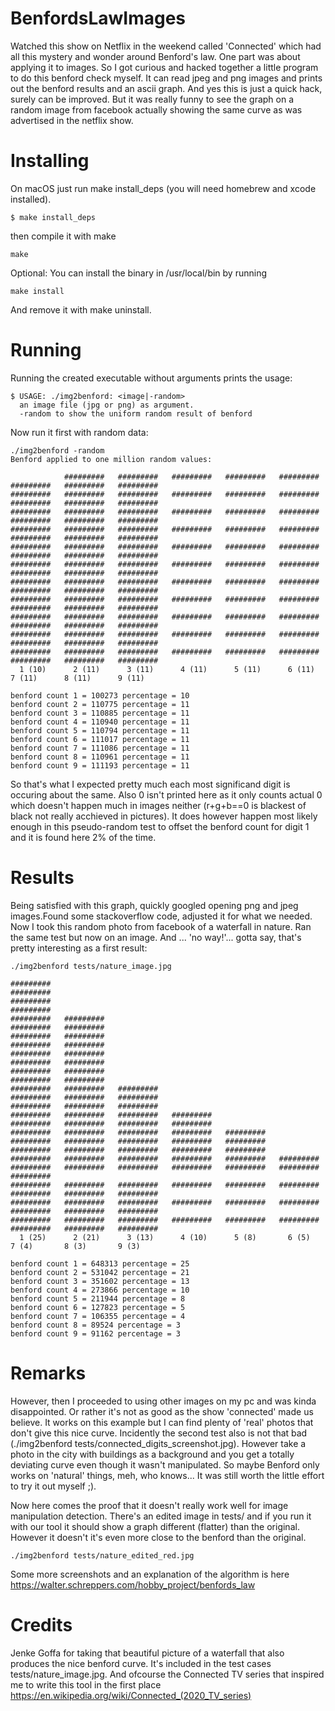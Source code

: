 # BenfordsLawImages

Watched this show on Netflix in the weekend called 'Connected' which had all this mystery and wonder around Benford's law.
One part was about applying it to images. So I got curious and hacked together a little program to do this benford check myself.
It can read jpeg and png images and prints out the benford results and an ascii graph. And yes this is just a quick hack, surely
can be improved. But it was really funny to see the graph on a random image from facebook actually showing the same curve as
was advertised in the netflix show.


# Installing
On macOS just run make install_deps (you will need homebrew and xcode installed).

```
$ make install_deps
```

then compile it with make
```
make
```

Optional: You can install the binary in /usr/local/bin by running
```
make install
```
And remove it with make uninstall.


# Running
Running the created executable without arguments prints the usage:
```
$ USAGE: ./img2benford: <image|-random>
  an image file (jpg or png) as argument.
  -random to show the uniform random result of benford
```

Now run it first with random data:
```
./img2benford -random
Benford applied to one million random values:
                                                                                                            
            #########   #########   #########   #########   #########   #########   #########   #########   
#########   #########   #########   #########   #########   #########   #########   #########   #########   
#########   #########   #########   #########   #########   #########   #########   #########   #########   
#########   #########   #########   #########   #########   #########   #########   #########   #########   
#########   #########   #########   #########   #########   #########   #########   #########   #########   
#########   #########   #########   #########   #########   #########   #########   #########   #########   
#########   #########   #########   #########   #########   #########   #########   #########   #########   
#########   #########   #########   #########   #########   #########   #########   #########   #########   
#########   #########   #########   #########   #########   #########   #########   #########   #########   
#########   #########   #########   #########   #########   #########   #########   #########   #########   
#########   #########   #########   #########   #########   #########   #########   #########   #########   
  1 (10)      2 (11)      3 (11)      4 (11)      5 (11)      6 (11)      7 (11)      8 (11)      9 (11)    

benford count 1 = 100273 percentage = 10
benford count 2 = 110775 percentage = 11
benford count 3 = 110885 percentage = 11
benford count 4 = 110940 percentage = 11
benford count 5 = 110794 percentage = 11
benford count 6 = 111017 percentage = 11
benford count 7 = 111086 percentage = 11
benford count 8 = 110961 percentage = 11
benford count 9 = 111193 percentage = 11
```

So that's what I expected pretty much each most significand digit is occuring about the same. Also 0 isn't printed here
as it only counts actual 0 which doesn't happen much in images neither (r+g+b==0 is blackest of black not really acchieved in pictures).
It does however happen most likely enough in this pseudo-random test to offset the benford count for digit 1 and it is found here 2% of the time.

# Results
Being satisfied with this graph, quickly googled opening png and jpeg images.Found some stackoverflow code, adjusted it for what we needed.
Now I took this random photo from facebook of a waterfall in nature. Ran the same test but now on an image. And ... 'no way!'... gotta
say, that's pretty interesting as a first result:

```
./img2benford tests/nature_image.jpg

#########
#########
#########
#########
#########   #########
#########   #########
#########   #########
#########   #########
#########   #########
#########   #########
#########   #########
#########   #########
#########   #########   #########
#########   #########   #########
#########   #########   #########
#########   #########   #########   #########
#########   #########   #########   #########
#########   #########   #########   #########   #########
#########   #########   #########   #########   #########
#########   #########   #########   #########   #########
#########   #########   #########   #########   #########   #########
#########   #########   #########   #########   #########   #########   #########
#########   #########   #########   #########   #########   #########   #########   #########   #########
#########   #########   #########   #########   #########   #########   #########   #########   #########
#########   #########   #########   #########   #########   #########   #########   #########   #########
  1 (25)      2 (21)      3 (13)      4 (10)      5 (8)       6 (5)       7 (4)       8 (3)       9 (3)

benford count 1 = 648313 percentage = 25
benford count 2 = 531042 percentage = 21
benford count 3 = 351602 percentage = 13
benford count 4 = 273866 percentage = 10
benford count 5 = 211944 percentage = 8
benford count 6 = 127823 percentage = 5
benford count 7 = 106355 percentage = 4
benford count 8 = 89524 percentage = 3
benford count 9 = 91162 percentage = 3

```

# Remarks
However, then I proceeded to using other images on my pc and was kinda disappointed. Or rather it's not as good as the show 'connected' made us believe.
It works on this example but I can find plenty of 'real' photos that don't give this nice curve. 
Incidently the second test also is not that bad (./img2benford tests/connected_digits_screenshot.jpg). 
However take a photo in the city with buildings as a background and you get a totally deviating curve even though it wasn't manipulated.
So maybe Benford only works on 'natural' things, meh, who knows... It was still worth the little effort to try it out myself ;).

Now here comes the proof that it doesn't really work well for image manipulation detection. There's an edited image in tests/
and if you run it with our tool it should show a graph different (flatter) than the original. However it doesn't it's even more close
to the benford than the original.
```
./img2benford tests/nature_edited_red.jpg
```

Some more screenshots and an explanation of the algorithm is here https://walter.schreppers.com/hobby_project/benfords_law

# Credits
Jenke Goffa for taking that beautiful picture of a waterfall that also produces the nice benford curve. It's included in the
test cases tests/nature_image.jpg. And ofcourse the Connected TV series that inspired me to write this tool in the first place https://en.wikipedia.org/wiki/Connected_(2020_TV_series)

